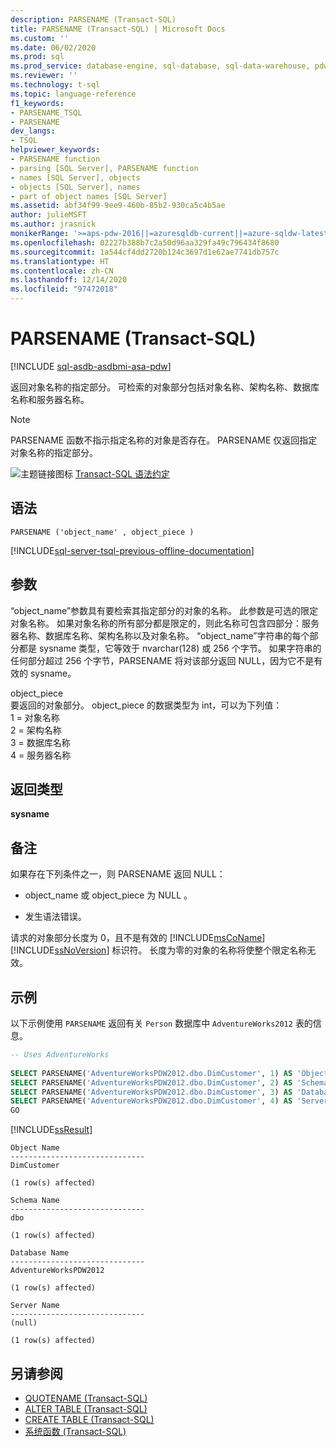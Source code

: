```yaml
---
description: PARSENAME (Transact-SQL)
title: PARSENAME (Transact-SQL) | Microsoft Docs
ms.custom: ''
ms.date: 06/02/2020
ms.prod: sql
ms.prod_service: database-engine, sql-database, sql-data-warehouse, pdw
ms.reviewer: ''
ms.technology: t-sql
ms.topic: language-reference
f1_keywords:
- PARSENAME_TSQL
- PARSENAME
dev_langs:
- TSQL
helpviewer_keywords:
- PARSENAME function
- parsing [SQL Server], PARSENAME function
- names [SQL Server], objects
- objects [SQL Server], names
- part of object names [SQL Server]
ms.assetid: abf34f99-9ee9-460b-85b2-930ca5c4b5ae
author: julieMSFT
ms.author: jrasnick
monikerRange: '>=aps-pdw-2016||=azuresqldb-current||=azure-sqldw-latest||>=sql-server-2016||>=sql-server-linux-2017||=azuresqldb-mi-current'
ms.openlocfilehash: 02227b388b7c2a50d96aa329fa49c796434f8680
ms.sourcegitcommit: 1a544cf4dd2720b124c3697d1e62ae7741db757c
ms.translationtype: HT
ms.contentlocale: zh-CN
ms.lasthandoff: 12/14/2020
ms.locfileid: "97472018"
---
```

# <a name="parsename-transact-sql"></a>PARSENAME (Transact-SQL)
[!INCLUDE [sql-asdb-asdbmi-asa-pdw](../../includes/applies-to-version/sql-asdb-asdbmi-asa-pdw.md)]

  返回对象名称的指定部分。 可检索的对象部分包括对象名称、架构名称、数据库名称和服务器名称。 
  
> [!NOTE]  
>  PARSENAME 函数不指示指定名称的对象是否存在。 PARSENAME 仅返回指定对象名称的指定部分。  
  
 ![主题链接图标](../../database-engine/configure-windows/media/topic-link.gif "“主题链接”图标") [Transact-SQL 语法约定](../../t-sql/language-elements/transact-sql-syntax-conventions-transact-sql.md)  
  
## <a name="syntax"></a>语法  
  
```syntaxsql 
PARSENAME ('object_name' , object_piece )
```  
  
[!INCLUDE[sql-server-tsql-previous-offline-documentation](../../includes/sql-server-tsql-previous-offline-documentation.md)]

## <a name="arguments"></a>参数

“object_name”参数具有要检索其指定部分的对象的名称。 此参数是可选的限定对象名称。 如果对象名称的所有部分都是限定的，则此名称可包含四部分：服务器名称、数据库名称、架构名称以及对象名称。  “object_name”字符串的每个部分都是 sysname 类型，它等效于 nvarchar(128) 或 256 个字节。 如果字符串的任何部分超过 256 个字节，PARSENAME 将对该部分返回 NULL，因为它不是有效的 sysname。
  
object_piece  
要返回的对象部分。 object_piece 的数据类型为 int，可以为下列值：  
    1 = 对象名称  
    2 = 架构名称  
    3 = 数据库名称  
    4 = 服务器名称  
  
## <a name="return-type"></a>返回类型

 **sysname**
  
## <a name="remarks"></a>备注

 如果存在下列条件之一，则 PARSENAME 返回 NULL：  
  
-   object_name 或 object_piece 为 NULL 。  
  
-   发生语法错误。  
  
 请求的对象部分长度为 0，且不是有效的 [!INCLUDE[msCoName](../../includes/msconame-md.md)] [!INCLUDE[ssNoVersion](../../includes/ssnoversion-md.md)] 标识符。 长度为零的对象的名称将使整个限定名称无效。  
  
## <a name="examples"></a>示例

 以下示例使用 `PARSENAME` 返回有关 `Person` 数据库中 `AdventureWorks2012` 表的信息。  
  
```sql  
-- Uses AdventureWorks  
  
SELECT PARSENAME('AdventureWorksPDW2012.dbo.DimCustomer', 1) AS 'Object Name';  
SELECT PARSENAME('AdventureWorksPDW2012.dbo.DimCustomer', 2) AS 'Schema Name';  
SELECT PARSENAME('AdventureWorksPDW2012.dbo.DimCustomer', 3) AS 'Database Name';  
SELECT PARSENAME('AdventureWorksPDW2012.dbo.DimCustomer', 4) AS 'Server Name';  
GO  
```  
  
 [!INCLUDE[ssResult](../../includes/ssresult-md.md)]  
```
Object Name
------------------------------
DimCustomer

(1 row(s) affected)

Schema Name
------------------------------
dbo

(1 row(s) affected)

Database Name
------------------------------
AdventureWorksPDW2012

(1 row(s) affected)

Server Name
------------------------------
(null)

(1 row(s) affected)
```
  
## <a name="see-also"></a>另请参阅

- [QUOTENAME (Transact-SQL)](../../t-sql/functions/quotename-transact-sql.md)  
- [ALTER TABLE (Transact-SQL)](../../t-sql/statements/alter-table-transact-sql.md)   
- [CREATE TABLE (Transact-SQL)](../../t-sql/statements/create-table-transact-sql.md)   
- [系统函数 (Transact-SQL)](../../relational-databases/system-functions/system-functions-category-transact-sql.md)  
  
  

